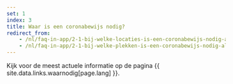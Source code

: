 ```yaml
---
set: 1
index: 3
title: Waar is een coronabewijs nodig?
redirect_from: 
    - /nl/faq-in-app/2-1-bij-welke-locaties-is-een-coronabewijs-nodig-als-ik-naar-binnen-wil
    - /nl/faq-in-app/2-1-bij-welke-plekken-is-een-coronabewijs-nodig-als-ik-naar-binnen-wil
---
```

Kijk voor de meest actuele informatie op de pagina {{ site.data.links.waarnodig[page.lang] }}.
